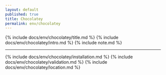 ```yaml
---
layout: default
published: true
title: Chocolatey
permalink: env/chocolatey
---
```


{% include docs/env/chocolatey/title.md %}
{% include docs/env/chocolatey/intro.md %}
{% include note.md %}

---

{% include docs/env/chocolatey/installation.md %}
{% include docs/env/chocolatey/validation.md %}
{% include docs/env/chocolatey/location.md %}
